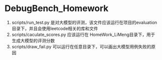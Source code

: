 # DebugBench_Homework

1. scripts/run_test.py 是对大模型的评测，该文件应该运行在项目的evaluation目录下，并且会使用leetcode相关的库和文件
2. scripts/caculate_scores.py 应该运行在 HomeWork_LiMeng目录下，用于生成大模型的评测分数
3. scripts/draw_fail.py 可以运行在任意目录下，可以画出大模型用例失败的原因
